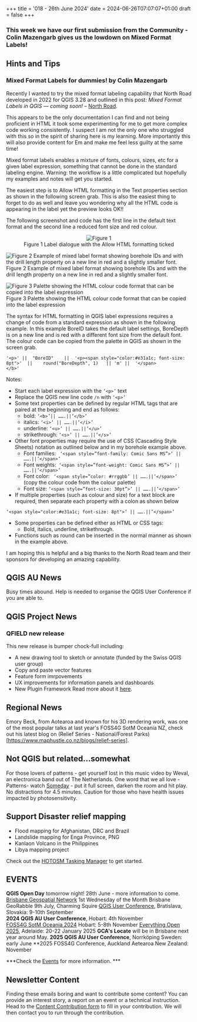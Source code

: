 +++
title = '018 - 26th June 2024'
date = 2024-06-26T07:07:07+01:00
draft = false
+++

### This week we have our first submission from the Community - Colin Mazengarb gives us the lowdown on Mixed Format Labels!  


## Hints and Tips
### Mixed Format Labels for dummies! by Colin Mazengarb  
Recently I wanted to try the mixed format labeling capability that North Road developed in 2022 for QGIS 3.28 and outlined in this post: *Mixed Format Labels in QGIS — coming soon!* – [North Road](north-road.com).  

This appears to be the only documentation I can find and not being proficient in HTML it took some experimenting for me to get more complex code working consistently. I suspect I am not the only one who struggled with this so in the spirit of sharing here is my learning. More importantly this will also provide content for Em and make me feel less guilty at the same time!   

Mixed format labels enables a mixture of fonts, colours, sizes, etc for a given label expression, something that cannot be done in the standard labeling engine. Warning: the workflow is a little complicated but hopefully my examples and notes will get you started.  

The easiest step is to Allow HTML formatting in the Text properties section as shown in the following screen grab. This is also the easiest thing to forget to do as well and leave you wondering why all the HTML code is appearing in the label yet the preview looks OK!!  

The following screenshot and code has the first line in the default text format and the second line a reduced font size and red colour.  
<center>
  <figure>
    <img src="/images/fig1_cm2.png" alt= "Figure 1"/>
    <figcaption>Figure 1 Label dialogue with the Allow HTML formatting ticked</figcaption>
    </figure>
</center>

![Figure 2 Example of mixed label format showing borehole IDs and with the drill length property on a new line in red and a slightly smaller font. ](/images/fig2_cm.png)  
Figure 2 Example of mixed label format showing borehole IDs and with the drill length property on a new line in red and a slightly smaller font.  

![Figure 3 Palette showing the HTML colour code format that can be copied into the label expression](/images/fig3_cm.png)  
Figure 3 Palette showing the HTML colour code format that can be copied into the label expression  

The syntax for HTML formatting in QGIS label expressions requires a change of code from a standard expression as shown in the following example. In this example BoreID takes the default label settings, BoreDepth is on a new line and is red with a different font size from the default font. The colour code can be copied from the palette in QGIS as shown in the screen grab.  
````
'<p>' ||  "BoreID"    ||  '<p><span style="color:#e31a1c; font-size: 8pt">'  ||    round("BoreDepth", 1)   || 'm' ||  '</span>
</b>'
````
Notes:  
- Start each label expression with the ````‘<p>’```` text
- Replace the QGIS new line code ````/n```` with ````‘<p>’````
- Some text properties can be defined by regular HTML tags that are paired at the beginning and end as follows:
  - bold:    ````‘<b>’|| …….||’</b>’````
  - italics: ````‘<i>’ || …….||’</i>’````
  - underline: ````‘<u>’ || …….||’</u>’````
  - strikethrough: ````‘<s>’ || …….||’</s>’````
- Other font properties may require the use of CSS (Cascading Style Sheets) notation as outlined below and in my borehole example above. 
  - Font families: ```` ‘<span style=”font-family: Comic Sans MS”>’ || …….||’</span>’````
  - Font weights:```` ‘<span style=”font-weight: Comic Sans MS”>’ || …….||’</span>’````
  - Font color: ```` ‘<span style=”color: #rrggbb’ || …….||’</span>’```` (copy the colour code from the colour palette)
  - Font size: ````‘<span style=”font-size: 30pt”>’ || …….||’</span>’````
- If multiple properties (such as colour and size) for a text block are required, then separate each property with a colon as shown below
````
‘<span style="color:#e31a1c; font-size: 8pt">’ || …….||’</span>’
````
- Some properties can be defined either as HTML or CSS tags:
  - Bold, italics, underline, strikethrough.
- Functions such as round can be inserted in the normal manner as shown in the example above.
   
I am hoping this is helpful and a big thanks to the North Road team and their sponsors for developing an amazing capability.
## QGIS AU News
Busy times abound. Help is needed to organise the QGIS User Conference if you are able to. 

## QGIS Project News
### QFIELD new release
This new release is bumper chock-full including: 
- A new drawing tool to sketch or annotate (funded by the Swiss QGIS user group)
- Copy and paste vector features
- Feature form imrpovements
- UX improvements for information panels and dashboards
- New Plugin Framework
Read more about it [here](https://www.opengis.ch/2024/06/11/qfield-3-3-darien-it-is-just-the-beginning/).

## Regional News
Emory Beck, from Aotearoa and known for his 3D rendering work, was one of the most popular talks at last year's FOSS4G SotM Oceania NZ, check out his latest blog on (Relief Series - National/Forest Parks)[https://www.maphustle.co.nz/blogs/relief-series].  

## Not QGIS but related...somewhat
For those lovers of patterns - get yourself lost in this music video by Weval, an electronica band out of The Netherlands. One word that we all love - Patterns- watch [Someday](https://youtu.be/n-wEvzqdDZg?si=JFeCIPJNYvrXmKhC) - put it full screen, darken the room and hit play. No distractions for 4.5 minutes. Caution for those who have health issues impacted by photosensitivity. 

## Support Disaster relief mapping
- Flood mapping for Afghanistan, DRC and Brazil
- Landslide mapping for Enga Province, PNG
- Kanlaon Volcano in the Philippines
- Libya mapping project

Check out the [HOTOSM Tasking Manager](https://tasks.hotosm.org/explore) to get started. 

## EVENTS 
 **QGIS Open Day** tomorrow night! 28th June - more information to come.
 [Brisbane Geospatial Network](https://www.linkedin.com/groups/4182934/) 1st Wednesday of the Month 
 Brisbane GeoRabble 9th July, Charming Squire
 [QGIS User Conference](https://uc2024.qgis.sk/), Bratislava, Slovakia: 9-10th September  
 **2024 QGIS AU User Conference**, Hobart: 4th November  
 [FOSS4G SotM Oceania 2024](https://2024.foss4g-oceania.org/) Hobart: 5-8th November
[Everything Open 2025](https://2025.everythingopen.au/), Adelaide: 20-22 January 2025
**GCA's Locate** will be in Brisbane next year around May. 
 **2025 QGIS AU User Conference**, Norrköping Sweden: early June
 **2025 FOSS4G Conference, Auckland Aetearoa New Zealand: November

 ***Check the [Events](https://qgis-australia.org/events/) for more information. ***

## Newsletter Content
Finding these emails boring and want to contribute some content? You can provide an interest story, a report on an event or a technical instruction. Head to the [Content Contribution form](https://forms.gle/2DPXq5Y8wqnc7KhS8) to fill in your contribution. We will then contact you to run through the contribution. 
